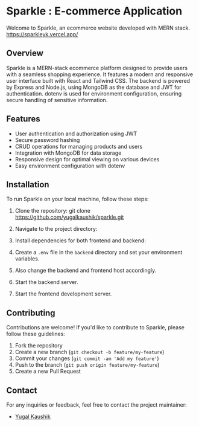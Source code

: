 # Sparkle : E-commerce Application

Welcome to Sparkle, an ecommerce website developed with MERN stack. https://sparkleyk.vercel.app/

## Overview

Sparkle is a MERN-stack ecommerce platform designed to provide users with a seamless shopping experience. It features a modern and responsive user interface built with React and Tailwind CSS. The backend is powered by Express and Node.js, using MongoDB as the database and JWT for authentication. dotenv is used for environment configuration, ensuring secure handling of sensitive information.

## Features

- User authentication and authorization using JWT
- Secure password hashing
- CRUD operations for managing products and users
- Integration with MongoDB for data storage
- Responsive design for optimal viewing on various devices
- Easy environment configuration with dotenv

## Installation

To run Sparkle on your local machine, follow these steps:

1. Clone the repository:
git clone https://github.com/yugalkaushik/sparkle.git

2. Navigate to the project directory:

3. Install dependencies for both frontend and backend:


4. Create a `.env` file in the `backend` directory and set your environment variables.

5. Also change the backend and frontend host accordingly.

6. Start the backend server.

7. Start the frontend development server.


## Contributing
Contributions are welcome! If you'd like to contribute to Sparkle, please follow these guidelines:

1. Fork the repository
2. Create a new branch (`git checkout -b feature/my-feature`)
3. Commit your changes (`git commit -am 'Add my feature'`)
4. Push to the branch (`git push origin feature/my-feature`)
5. Create a new Pull Request

## Contact
For any inquiries or feedback, feel free to contact the project maintainer:
- [Yugal Kaushik](https://github.com/yugalkaushik)
